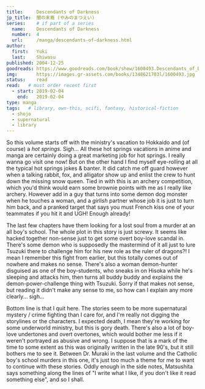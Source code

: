 ```yaml
---
title:     Descendants of Darkness
jp_title:  闇の末裔 (やみのまつえい)
series:    # if part of a series
  name:    Descendants of Darkness
  number:  4
  url:     /manga/descendants-of-darkness.html
author: 
  first:   Yuki
  last:    Shiwasu
published: 2004-12-25 
goodreads: https://www.goodreads.com/book/show/1600493.Descendants_of_Darkness_Volume_4
img:       https://images.gr-assets.com/books/1348621703l/1600493.jpg
status:    read
read:   # must order recent first
  - start: 2019-02-04 
    end:   2019-02-04  
type: manga
tags:   # library, own-this, scifi, fantasy, historical-fiction
  - shojo
  - supernatural
  - library
---
```


So this volume starts off with the ministry's vacation to Hokkaido and (of course) a *hot springs*. Sigh... All these hot springs vacations in anime and manga are certainly doing a great marketing job for hot springs. I really wanna go visit one now! But on the other hand I find myself eye-rolling at all the typical hot springs jokes & banter. It did catch me off guard however when a talking rabbit, fox, and alligator show up and enlist the crew to hunt down the missing snow queen. Tied in with this is an archery competition, which you'd think would earn some brownie points with me as I really like archery. However add in a guy that turns into some demon dog monster when he touches a woman, and a *girlish* partner whose job it is just to turn him back, and a pranked target that says you must French kiss one of your teammates if you hit it and UGH! Enough already! 

The last few chapters have them looking for a lost soul from a murder at an all boy's school. The whole plot in this story is just screwy. It seems like hacked together non-sense just to get some overt boy-love scandal in. There's some demon who is supposedly the mastermind of it all just to lure Tsuzuki there to challenge him for his new role as the ruler of dragons?! I mean I remember this fight from earlier, but this totally comes out of nowhere and makes no sense. There's also a woman demon-hunter disguised as one of the boy-students, who sneaks in on Hisoka while he's sleeping and attacks him, then turns all buddy buddy and explains the demon-power-challenge thing with Tsuzuki. Sorry if that makes not sense, but reading it didn't make any sense to me, so how can I explain any more clearly... sigh...

Bottom line is that I quit here.  The stories seem to be more supernatural mystery / crime fighting  than I care for, and I'm really not digging the storylines or the characters. I expected death, I mean they're working for some underworld ministry, but this is gory death. There's also a lot of boy-love undertones and overt overtones, which would bother me less if it weren't portrayed as abusive and wrong. I suppose that is a mark of the time to some extent as this was originally written in the late 90's, but it still bothers me to see it. Between Dr. Muraki in the last volume and the Catholic boy's school murders in this one, it's just too much a theme for me to want to continue with these stories. Oddly enough in the side notes, Matsushita says something along the lines of "I write what I like, if you don't like it read something else", and so I shall. 
